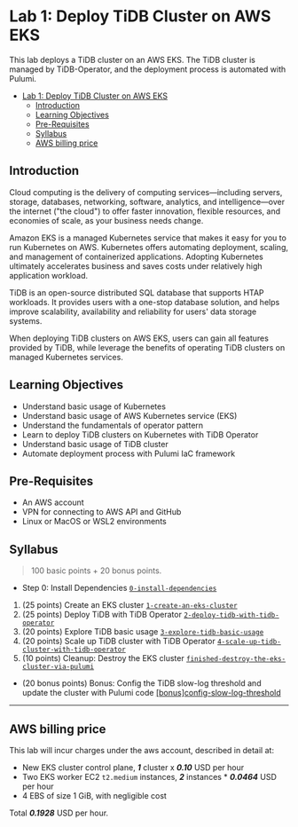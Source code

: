 # Lab 1: Deploy TiDB Cluster on AWS EKS

This lab deploys a TiDB cluster on an AWS EKS. The TiDB cluster is managed by TiDB-Operator, and the deployment process is automated with Pulumi.

<!-- TOC -->
* [Lab 1: Deploy TiDB Cluster on AWS EKS](#lab-1-deploy-tidb-cluster-on-aws-eks)
  * [Introduction](#introduction)
  * [Learning Objectives](#learning-objectives)
  * [Pre-Requisites](#pre-requisites)
  * [Syllabus](#syllabus)
  * [AWS billing price](#aws-billing-price)
<!-- TOC -->

## Introduction

Cloud computing is the delivery of computing services—including servers, storage, databases, networking, software, analytics, and intelligence—over the internet ("the cloud") to offer faster innovation, flexible resources, and economies of scale, as your business needs change.

Amazon EKS is a managed Kubernetes service that makes it easy for you to run Kubernetes on AWS. Kubernetes offers automating deployment, scaling, and management of containerized applications. Adopting Kubernetes  ultimately accelerates business and saves costs under relatively high application workload.

TiDB is an open-source distributed SQL database that supports HTAP workloads. It provides users with a one-stop database solution, and helps improve scalability, availability and reliability for users' data storage systems.

When deploying TiDB clusters on AWS EKS, users can gain all features provided by TiDB, while leverage the benefits of operating TiDB clusters on managed Kubernetes services.

## Learning Objectives

- Understand basic usage of Kubernetes
- Understand basic usage of AWS Kubernetes service (EKS)
- Understand the fundamentals of operator pattern
- Learn to deploy TiDB clusters on Kubernetes with TiDB Operator
- Understand basic usage of TiDB cluster
- Automate deployment process with Pulumi IaC framework

## Pre-Requisites

- An AWS account
- VPN for connecting to AWS API and GitHub
- Linux or MacOS or WSL2 environments

## Syllabus

> 100 basic points + 20 bonus points.

- Step 0: Install Dependencies [`0-install-dependencies`](./0-install-dependencies/README.md)

1. (25 points) Create an EKS cluster [`1-create-an-eks-cluster`](./1-create-an-eks-cluster/README.md)
2. (25 points) Deploy TiDB with TiDB
   Operator [`2-deploy-tidb-with-tidb-operator`](./2-deploy-tidb-with-tidb-operator/README.md)
3. (20 points) Explore TiDB basic usage [`3-explore-tidb-basic-usage`](./3-explore-tidb-basic-usage/README.md)
4. (20 points) Scale up TiDB cluster with TiDB
   Operator [`4-scale-up-tidb-cluster-with-tidb-operator`](./4-scale-up-tidb-cluster-with-tidb-operator/README.md)
5. (10 points) Cleanup: Destroy the EKS cluster [`finished-destroy-the-eks-cluster-via-pulumi`](./1-create-an-eks-cluster/README.md#do-not-execute-this-step-until-lab-1-finished-destroy-the-eks-cluster-via-pulumi)

- (20 bonus points) Bonus: Config the TiDB slow-log threshold and update the cluster with Pulumi code [[bonus]config-slow-log-threshold](./[bonus]config-slow-log-threshold/README.md)


---

## AWS billing price

This lab will incur charges under the aws account, described in detail at:

- New EKS cluster control plane, **_1_** cluster x **_0.10_** USD per hour
- Two EKS worker EC2 `t2.medium` instances, **_2_** instances * **_0.0464_** USD per hour
- 4 EBS of size 1 GiB, with negligible cost

Total **_0.1928_** USD per hour.
